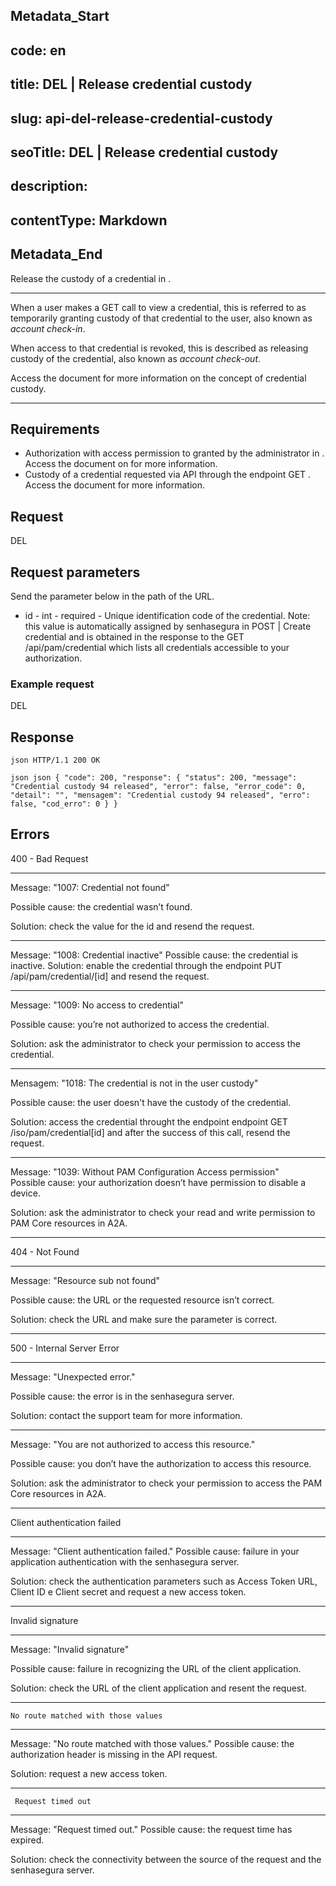 ## Metadata_Start 
## code: en
## title: DEL | Release credential custody 
## slug: api-del-release-credential-custody 
## seoTitle: DEL | Release credential custody 
## description:  
## contentType: Markdown 
## Metadata_End
Release the custody of a credential in .

***
When a user makes a  GET  call to view a credential, this is referred to as temporarily granting custody of that credential to the user, also known as *account check-in*.

When access to that credential is revoked, this is described as releasing custody of the credential, also known as *account check-out*.

Access the document  for more information on the concept of credential custody.
***


## Requirements
* Authorization with access permission to  granted by the administrator in .
Access the document on  for more information.
* Custody of a credential requested via API through the endpoint GET .
Access the document  for more information.

## Request

  DEL 

## Request parameters

Send the parameter below in the path of the URL.

* id - int - required - Unique identification code of the credential.
    Note: this value is automatically assigned by senhasegura in POST | Create credential and is obtained in the response to the  GET /api/pam/credential which lists all credentials accessible to your authorization. 
    
### Example request

 DEL 

## Response

`json
HTTP/1.1 200 OK
`

 
`json
json
{
    "code": 200,
    "response": {
        "status": 200,
        "message": "Credential custody 94 released",
        "error": false,
        "error_code": 0,
        "detail": "",
        "mensagem": "Credential custody 94 released",
        "erro": false,
        "cod_erro": 0
    }
}
`


## Errors


400 - Bad Request
 
* * *
    
Message: "1007: Credential not found"

Possible cause: the credential wasn’t found.
        
Solution: check the value for the id and resend the request.
    
 ***
    
 Message: "1008: Credential inactive"
Possible cause: the credential is inactive.
Solution: enable the credential through the endpoint  PUT /api/pam/credential/[id] and resend the request.
    
***
    
Message: "1009: No access to credential"

Possible cause: you’re not authorized to access the credential.
        
Solution: ask the administrator to check your permission to access the credential.
    
***


Mensagem: "1018: The credential is not in the user custody"

Possible cause: the user doesn't have the custody of the credential.
        
Solution: access the credential throught the endpoint endpoint  GET /iso/pam/credential[id] and after the success of this call, resend the request.
***
    
Message: "1039: Without PAM Configuration Access permission"  
Possible cause: your authorization doesn’t have permission to disable a device.

Solution: ask the administrator to check your read and write permission to PAM Core resources in A2A.


***




404 - Not Found

***
Message: "Resource sub not found"

Possible cause: the URL or the requested resource isn’t correct.
        
Solution: check the URL and make sure the parameter is correct.
* * *




 
500 - Internal Server Error

***
    
Message: "Unexpected error."
 
Possible cause: the error is in the senhasegura server.
        
Solution: contact the support team for more information.

***

Message: "You are not authorized to access this resource."

Possible cause: you don’t have the authorization to access this resource.
        
Solution: ask the administrator to check your permission to access the PAM Core resources in A2A.

* * *
    

  


Client authentication failed

*** 
   
Message: "Client authentication failed."
Possible cause: failure in your application authentication with the senhasegura server. 
        
Solution: check the authentication parameters such as Access Token URL, Client ID e Client secret and request a new access token.
 
* * *   

     
  


Invalid signature

*** 
    
Message: "Invalid signature"
    
Possible cause: failure in recognizing the URL of the client application.
        
Solution: check the URL of the client application and resent the request.

* * * 

     


    No route matched with those values
    
***   
    
Message: "No route matched with those values."
   Possible cause: the authorization header is missing in the API request.
        
  Solution: request a new access token.
   
 * * *

 


     Request timed out
    
***
    
Message: "Request timed out."
Possible cause: the request time has expired.
        
Solution: check the connectivity between the source of the request and the senhasegura server.
